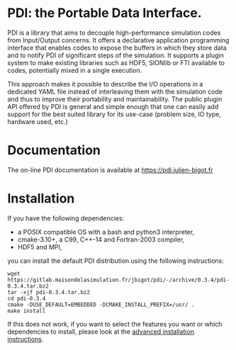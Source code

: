 # PDI: the Portable Data Interface.

PDI is a library that aims to decouple high-performance simulation codes from
Input/Output concerns.
It offers a declarative application programming interface that enables codes to
expose the buffers in which they store data and to notify PDI of significant
steps of the simulation.
It supports a plugin system to make existing libraries such as HDF5, SIONlib or
FTI available to codes, potentially mixed in a single execution.

This approach makes it possible to describe the I/O operations in a dedicated
YAML file instead of interleaving them with the simulation code and thus to
improve their portability and maintainability.
The public plugin API offered by PDI is general and simple enough that one can
easily add support for the best suited library for its use-case (problem size,
IO type, hardware used, etc.)

# Documentation

The on-line PDI documentation is available at https://pdi.julien-bigot.fr

# Installation

If you have the following dependencies:
  * a POSIX compatible OS with a bash and python3 interpreter,
  * cmake-3.10+, a C99, C++-14 and Fortran-2003 compiler,
  * HDF5 and MPI,

you can install the default PDI distribution using the following instructions:
```
wget https://gitlab.maisondelasimulation.fr/jbigot/pdi/-/archive/0.3.4/pdi-0.3.4.tar.bz2
tar -xjf pdi-0.3.4.tar.bz2
cd pdi-0.3.4
cmake -DUSE_DEFAULT=EMBEDDED -DCMAKE_INSTALL_PREFIX=/usr/ .
make install
```

If this does not work, if you want to select the features you want or which
dependencies to install, please look at the 
[advanced installation instructions](https://pdi.julien-bigot.fr/master/Installation.html).
